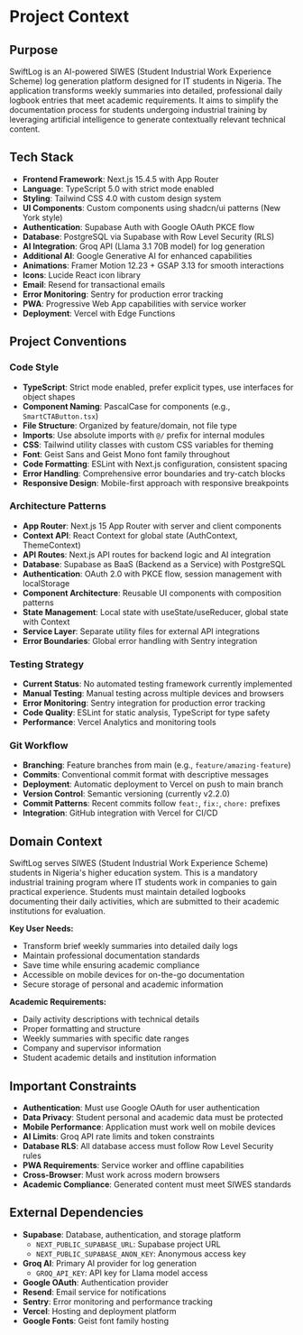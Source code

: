 # Project Context

## Purpose
SwiftLog is an AI-powered SIWES (Student Industrial Work Experience Scheme) log generation platform designed for IT students in Nigeria. The application transforms weekly summaries into detailed, professional daily logbook entries that meet academic requirements. It aims to simplify the documentation process for students undergoing industrial training by leveraging artificial intelligence to generate contextually relevant technical content.

## Tech Stack
- **Frontend Framework**: Next.js 15.4.5 with App Router
- **Language**: TypeScript 5.0 with strict mode enabled
- **Styling**: Tailwind CSS 4.0 with custom design system
- **UI Components**: Custom components using shadcn/ui patterns (New York style)
- **Authentication**: Supabase Auth with Google OAuth PKCE flow
- **Database**: PostgreSQL via Supabase with Row Level Security (RLS)
- **AI Integration**: Groq API (Llama 3.1 70B model) for log generation
- **Additional AI**: Google Generative AI for enhanced capabilities
- **Animations**: Framer Motion 12.23 + GSAP 3.13 for smooth interactions
- **Icons**: Lucide React icon library
- **Email**: Resend for transactional emails
- **Error Monitoring**: Sentry for production error tracking
- **PWA**: Progressive Web App capabilities with service worker
- **Deployment**: Vercel with Edge Functions

## Project Conventions

### Code Style
- **TypeScript**: Strict mode enabled, prefer explicit types, use interfaces for object shapes
- **Component Naming**: PascalCase for components (e.g., `SmartCTAButton.tsx`)
- **File Structure**: Organized by feature/domain, not file type
- **Imports**: Use absolute imports with `@/` prefix for internal modules
- **CSS**: Tailwind utility classes with custom CSS variables for theming
- **Font**: Geist Sans and Geist Mono font family throughout
- **Code Formatting**: ESLint with Next.js configuration, consistent spacing
- **Error Handling**: Comprehensive error boundaries and try-catch blocks
- **Responsive Design**: Mobile-first approach with responsive breakpoints

### Architecture Patterns
- **App Router**: Next.js 15 App Router with server and client components
- **Context API**: React Context for global state (AuthContext, ThemeContext)
- **API Routes**: Next.js API routes for backend logic and AI integration
- **Database**: Supabase as BaaS (Backend as a Service) with PostgreSQL
- **Authentication**: OAuth 2.0 with PKCE flow, session management with localStorage
- **Component Architecture**: Reusable UI components with composition patterns
- **State Management**: Local state with useState/useReducer, global state with Context
- **Service Layer**: Separate utility files for external API integrations
- **Error Boundaries**: Global error handling with Sentry integration

### Testing Strategy
- **Current Status**: No automated testing framework currently implemented
- **Manual Testing**: Manual testing across multiple devices and browsers
- **Error Monitoring**: Sentry integration for production error tracking
- **Code Quality**: ESLint for static analysis, TypeScript for type safety
- **Performance**: Vercel Analytics and monitoring tools

### Git Workflow
- **Branching**: Feature branches from main (e.g., `feature/amazing-feature`)
- **Commits**: Conventional commit format with descriptive messages
- **Deployment**: Automatic deployment to Vercel on push to main branch
- **Version Control**: Semantic versioning (currently v2.2.0)
- **Commit Patterns**: Recent commits follow `feat:`, `fix:`, `chore:` prefixes
- **Integration**: GitHub integration with Vercel for CI/CD

## Domain Context
SwiftLog serves SIWES (Student Industrial Work Experience Scheme) students in Nigeria's higher education system. This is a mandatory industrial training program where IT students work in companies to gain practical experience. Students must maintain detailed logbooks documenting their daily activities, which are submitted to their academic institutions for evaluation.

**Key User Needs:**
- Transform brief weekly summaries into detailed daily logs
- Maintain professional documentation standards
- Save time while ensuring academic compliance
- Accessible on mobile devices for on-the-go documentation
- Secure storage of personal and academic information

**Academic Requirements:**
- Daily activity descriptions with technical details
- Proper formatting and structure
- Weekly summaries with specific date ranges
- Company and supervisor information
- Student academic details and institution information

## Important Constraints
- **Authentication**: Must use Google OAuth for user authentication
- **Data Privacy**: Student personal and academic data must be protected
- **Mobile Performance**: Application must work well on mobile devices
- **AI Limits**: Groq API rate limits and token constraints
- **Database RLS**: All database access must follow Row Level Security rules
- **PWA Requirements**: Service worker and offline capabilities
- **Cross-Browser**: Must work across modern browsers
- **Academic Compliance**: Generated content must meet SIWES standards

## External Dependencies
- **Supabase**: Database, authentication, and storage platform
  - `NEXT_PUBLIC_SUPABASE_URL`: Supabase project URL
  - `NEXT_PUBLIC_SUPABASE_ANON_KEY`: Anonymous access key
- **Groq AI**: Primary AI provider for log generation
  - `GROQ_API_KEY`: API key for Llama model access
- **Google OAuth**: Authentication provider
- **Resend**: Email service for notifications
- **Sentry**: Error monitoring and performance tracking
- **Vercel**: Hosting and deployment platform
- **Google Fonts**: Geist font family hosting

